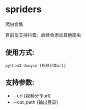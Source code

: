 # spriders
爬虫合集


目前仅支持抖音，后续会添加其他爬虫

使用方式:
----------

`python3 douyin {视频分享url}`

支持参数:
----------
* --url {视频分享url}
* --out_path {输出目录}
